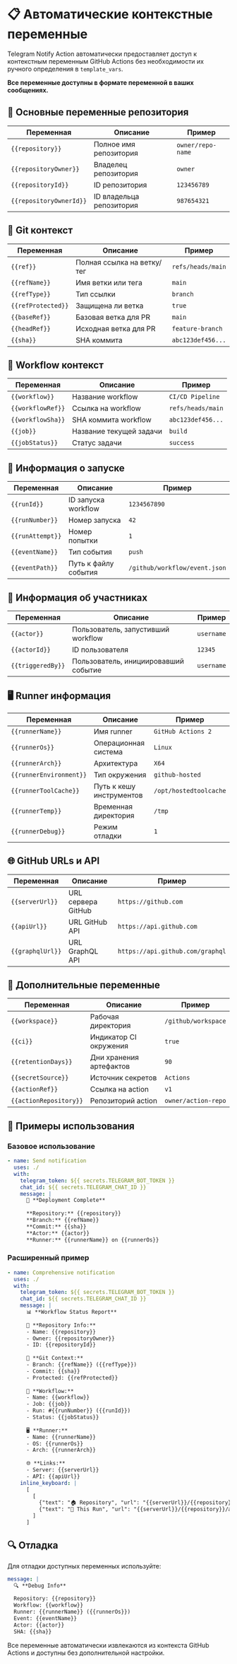 # 📋 Автоматические контекстные переменные

Telegram Notify Action автоматически предоставляет доступ к контекстным переменным GitHub Actions без необходимости их ручного определения в `template_vars`.

**Все переменные доступны в формате переменной в ваших сообщениях.**

## 🏢 Основные переменные репозитория

| Переменная | Описание | Пример |
|------------|----------|---------|
| `{{repository}}` | Полное имя репозитория | `owner/repo-name` |
| `{{repositoryOwner}}` | Владелец репозитория | `owner` |
| `{{repositoryId}}` | ID репозитория | `123456789` |
| `{{repositoryOwnerId}}` | ID владельца репозитория | `987654321` |

## 🌿 Git контекст

| Переменная | Описание | Пример |
|------------|----------|---------|
| `{{ref}}` | Полная ссылка на ветку/тег | `refs/heads/main` |
| `{{refName}}` | Имя ветки или тега | `main` |
| `{{refType}}` | Тип ссылки | `branch` |
| `{{refProtected}}` | Защищена ли ветка | `true` |
| `{{baseRef}}` | Базовая ветка для PR | `main` |
| `{{headRef}}` | Исходная ветка для PR | `feature-branch` |
| `{{sha}}` | SHA коммита | `abc123def456...` |

## 🔄 Workflow контекст

| Переменная | Описание | Пример |
|------------|----------|---------|
| `{{workflow}}` | Название workflow | `CI/CD Pipeline` |
| `{{workflowRef}}` | Ссылка на workflow | `refs/heads/main` |
| `{{workflowSha}}` | SHA коммита workflow | `abc123def456...` |
| `{{job}}` | Название текущей задачи | `build` |
| `{{jobStatus}}` | Статус задачи | `success` |

## 🏃 Информация о запуске

| Переменная | Описание | Пример |
|------------|----------|---------|
| `{{runId}}` | ID запуска workflow | `1234567890` |
| `{{runNumber}}` | Номер запуска | `42` |
| `{{runAttempt}}` | Номер попытки | `1` |
| `{{eventName}}` | Тип события | `push` |
| `{{eventPath}}` | Путь к файлу события | `/github/workflow/event.json` |

## 👤 Информация об участниках

| Переменная | Описание | Пример |
|------------|----------|---------|
| `{{actor}}` | Пользователь, запустивший workflow | `username` |
| `{{actorId}}` | ID пользователя | `12345` |
| `{{triggeredBy}}` | Пользователь, инициировавший событие | `username` |

## 🖥️ Runner информация

| Переменная | Описание | Пример |
|------------|----------|---------|
| `{{runnerName}}` | Имя runner | `GitHub Actions 2` |
| `{{runnerOs}}` | Операционная система | `Linux` |
| `{{runnerArch}}` | Архитектура | `X64` |
| `{{runnerEnvironment}}` | Тип окружения | `github-hosted` |
| `{{runnerToolCache}}` | Путь к кешу инструментов | `/opt/hostedtoolcache` |
| `{{runnerTemp}}` | Временная директория | `/tmp` |
| `{{runnerDebug}}` | Режим отладки | `1` |

## 🌐 GitHub URLs и API

| Переменная | Описание | Пример |
|------------|----------|---------|
| `{{serverUrl}}` | URL сервера GitHub | `https://github.com` |
| `{{apiUrl}}` | URL GitHub API | `https://api.github.com` |
| `{{graphqlUrl}}` | URL GraphQL API | `https://api.github.com/graphql` |

## 🔧 Дополнительные переменные

| Переменная | Описание | Пример |
|------------|----------|---------|
| `{{workspace}}` | Рабочая директория | `/github/workspace` |
| `{{ci}}` | Индикатор CI окружения | `true` |
| `{{retentionDays}}` | Дни хранения артефактов | `90` |
| `{{secretSource}}` | Источник секретов | `Actions` |
| `{{actionRef}}` | Ссылка на action | `v1` |
| `{{actionRepository}}` | Репозиторий action | `owner/action-repo` |

## 📝 Примеры использования

### Базовое использование
```yaml
- name: Send notification
  uses: ./
  with:
    telegram_token: ${{ secrets.TELEGRAM_BOT_TOKEN }}
    chat_id: ${{ secrets.TELEGRAM_CHAT_ID }}
    message: |
      🚀 **Deployment Complete**
      
      **Repository:** {{repository}}
      **Branch:** {{refName}}
      **Commit:** {{sha}}
      **Actor:** {{actor}}
      **Runner:** {{runnerName}} on {{runnerOs}}
```

### Расширенный пример
```yaml
- name: Comprehensive notification
  uses: ./
  with:
    telegram_token: ${{ secrets.TELEGRAM_BOT_TOKEN }}
    chat_id: ${{ secrets.TELEGRAM_CHAT_ID }}
    message: |
      📊 **Workflow Status Report**
      
      🏢 **Repository Info:**
      - Name: {{repository}}
      - Owner: {{repositoryOwner}}
      - ID: {{repositoryId}}
      
      🌿 **Git Context:**
      - Branch: {{refName}} ({{refType}})
      - Commit: {{sha}}
      - Protected: {{refProtected}}
      
      🔄 **Workflow:**
      - Name: {{workflow}}
      - Job: {{job}}
      - Run: #{{runNumber}} ({{runId}})
      - Status: {{jobStatus}}
      
      🖥️ **Runner:**
      - Name: {{runnerName}}
      - OS: {{runnerOs}}
      - Arch: {{runnerArch}}
      
      🌐 **Links:**
      - Server: {{serverUrl}}
      - API: {{apiUrl}}
    inline_keyboard: |
      [
        [
          {"text": "🏠 Repository", "url": "{{serverUrl}}/{{repository}}"},
          {"text": "🔄 This Run", "url": "{{serverUrl}}/{{repository}}/actions/runs/{{runId}}"}
        ]
      ]
```

## 🔍 Отладка

Для отладки доступных переменных используйте:

```yaml
message: |
  🔍 **Debug Info**
  
  Repository: {{repository}}
  Workflow: {{workflow}}
  Runner: {{runnerName}} ({{runnerOs}})
  Event: {{eventName}}
  Actor: {{actor}}
  SHA: {{sha}}
```

Все переменные автоматически извлекаются из контекста GitHub Actions и доступны без дополнительной настройки.
